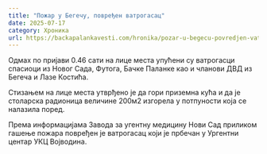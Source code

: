 ```yaml
---
title: "Пожар у Бегечу, повређен ватрогасац"
date: 2025-07-17
category: Хроника
url: https://backapalankavesti.com/hronika/pozar-u-begecu-povredjen-vatrogasac/
---
```


Одмах по пријави 0.46 сати на лице места упућени су ватрогасци спасиоци из Новог Сада, Футога, Бачке Паланке као и чланови ДВД из Бегеча и Лазе Костића.

Стизањем на лице места утврђено је да гори приземна кућа и да је столарска радионица величине 200м2 изгорела у потпуности која се налазила поред.

Према информацијама Завода за угентну медицину Нови Сад приликом гашење пожара повређен је ватрогасац који је прбечан у Ургентни центар УКЦ Војводина.
